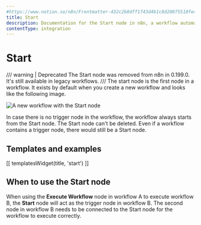 ```yaml
---
#https://www.notion.so/n8n/Frontmatter-432c2b8dff1f43d4b1c8d20075510fe4
title: Start
description: Documentation for the Start node in n8n, a workflow automation platform. Includes guidance on usage, and links to examples.
contentType: integration
---
```

<!-- vale off -->
# Start

/// warning | Deprecated
The Start node was removed from n8n in 0.199.0. It's still available in legacy workflows.
///
The start node is the first node in a workflow. It exists by default when you create a new workflow and looks like the following image.

![A new workflow with the Start node](/_images/integrations/builtin/core-nodes/start/workflow.png)

In case there is no trigger node in the workflow, the workflow always starts from the Start node. The Start node can't be deleted. Even if a workflow contains a trigger node, there would still be a Start node.

## Templates and examples

<!-- see https://www.notion.so/n8n/Pull-in-templates-for-the-integrations-pages-37c716837b804d30a33b47475f6e3780 -->
[[ templatesWidget(title, 'start') ]]

## When to use the Start node

When using the **Execute Workflow** node in workflow A to execute workflow B, the **Start** node will act as the trigger node in workflow B. The second node in workflow B needs to be connected to the Start node for the workflow to execute correctly.

<!-- vale on -->



